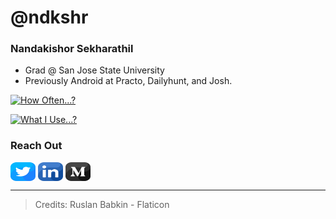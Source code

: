 # @ndkshr

### Nandakishor Sekharathil
- Grad @ San Jose State University
- Previously Android at Practo, Dailyhunt, and Josh.

[![How Often...?](https://github-readme-stats.vercel.app/api?username=ndkshr)](https://github.com/ndkshr)

[![What I Use...?](https://github-readme-stats.vercel.app/api/top-langs/?username=ndkshr&layout=compact)](https://github.com/ndkshr)

### Reach Out
<p align="left">
<a href="https://twitter.com/ndkshr" target="blank"><img align="center" src="https://raw.githubusercontent.com/ndkshr/ndkshr/main/social_icons/twitter.png" alt="Twitter" height="30" width="40" /></a>
<a href="https://linkedin.com/in/ndkshr" target="blank"><img align="center" src="https://raw.githubusercontent.com/ndkshr/ndkshr/main/social_icons/linkedin.png" alt="LinkedIn" height="30" width="40" /></a>
<a href="https://medium.com/ndkshr" target="blank"><img align="center" src="https://raw.githubusercontent.com/ndkshr/ndkshr/main/social_icons/medium.png" alt="Medium" height="30" width="40" /></a>
</p>

---
> Credits: Ruslan Babkin - Flaticon
